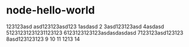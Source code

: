 # node-hello-world

123123asd
asd123123asd123
1asdasd
2
3asd123123asd
4asdasd
51231231231231123123
6123123123123asdasdasdasd
7123123asd123123
8asd123123123
9
10
11
1213
14
